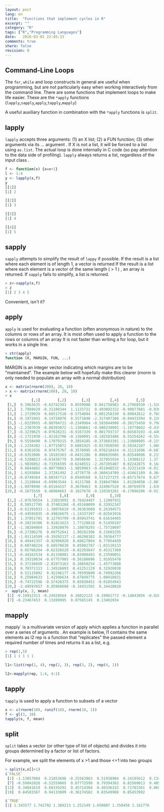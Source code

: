 ```yaml
---
layout: post
lang: en
title:  "Functions that implement cycles in R"
excerpt: ""
category: "R" 
tags: ["R","Programming Languages"]
date:   2016-03-01 22:45:33
comments: true
share: false
revision: 0
---
```


## Command-Line Loops

The `for`, `while` and loop constructs in general are useful when programming, but are not particularly easy when working interactively from the command line. There are some functions that implement loops to make life easier. These are the `*apply` functions (`lapply`,`sapply`,`apply`,`tapply`,`mapply`)

A useful auxiliary function in combination with the `*apply` functions is `split`.

## lapply
`lapply` accepts three arguments: (1) an X list; (2) a FUN function; (3) other arguments via its ... argument . If X is not a list, it will be forced to a list using `as.list`.
The actual loop is done internally in C code (so pay attention to the data side of profiling).
`lapply` always returns a list, regardless of the input class .

```r
f <- function(x) {x=x+1}
l <- 1:4
y <- lapply(x,f)
y
[[1]]
[1] 2

[[2]]
[1] 3

[[3]]
[1] 4

[[4]]
[1] 5

```


## sapply
`sapply` attempts to simplify the result of `lappy` if possible.
If the result is a list where each element is of length 1, a vector is returned
If the result is a list where each element is a vector of the same length ( > 1 ) , an array is returned.
If `sapply` fails to simplify, a list is returned.

```r
> z<-sapply(x,f)
> z
[1] 2 3 4 5
```

Convenient, isn't it?

## apply
`apply` is used for evaluating a function (often anonymous in nature) to the columns or rows of an array.
It is most often used to apply a function to the rows or columns of an array
It is not faster than writing a for loop, but it works in a single line.

```r
> str(apply)
function (X, MARGIN, FUN, ...) 
```
MARGIN is an integer vector indicating which margins are to be "maintained".
The example below will hopefully make this clearer (rnorm is only needed to populate an array with a normal distribution)

```r
x <- matrix(rnorm(200), 20, 10)
> x <- matrix(rnorm(200), 20, 10)
> x
            [,1]        [,2]       [,3]         [,4]        [,5]        [,6]
 [1,]  0.3963635 -0.62742303  0.8559908  0.041758983  0.27968550 -1.51067608
 [2,]  2.7989429 -0.31108344  1.1125721  0.493892152 -0.99877881 -0.03635573
 [3,]  1.2729939  0.68517518 -0.5754894  0.001258338  0.89842612  0.76899917
 [4,] -0.1972043  0.14728076  0.5571848 -2.317407366 -0.94433394  0.22643282
 [5,] -1.0229955 -0.88704721 -0.2349964 -0.583044998 -0.38175450  0.79859082
 [6,] -2.2307039 -0.88393872 -1.1304861 -0.980230092 -1.19778042 -0.43944938
 [7,] -0.3239625 -0.07626231 -0.9167339  0.801793737  0.04583193 -0.44677327
 [8,] -2.1721930 -1.82162706 -0.1360091 -0.182583486  0.55254262 -0.55473856
 [9,]  0.5550490  0.17079315  0.3854185 -0.373603391 -1.23080985 -0.21907699
[10,] -1.2234382 -1.87715072  0.6801925 -0.017450599  0.58342107  1.06882246
[11,]  0.6361036  0.97475767 -0.3576995 -0.976218424 -0.31131696 -0.68747609
[12,] -0.8353006  0.10183363 -0.0431286  0.806635605  0.03548096  0.21567848
[13,] -0.5288823 -0.63436779  0.6056696  1.327055934  1.14380212  1.37146119
[14,] -1.9836052 -0.73356595 -0.6248551 -2.267205407  0.02242875  0.16491377
[15,]  0.8844882 -0.80770863 -1.9859983 -0.451040532 -0.32321439 -0.01792890
[16,]  1.0193884  2.37281492  2.4778778 -0.360414709 -2.43461189  0.30425171
[17,] -0.8749364  0.08347713  0.8584569  0.517227375 -0.65717674  0.67537576
[18,]  1.2128844 -0.69963544  1.4121788  0.318647904  1.81284950 -2.80769002
[19,] -1.0978996 -0.65164157  0.3670463  0.324967520  0.30765970  1.63676395
[20,] -0.2675550  0.48960663 -0.1027670 -0.120393201 -0.17096206 -0.91307091
             [,7]        [,8]        [,9]       [,10]
 [1,] -2.07670554  1.23033091  0.76424487  1.12007931
 [2,]  0.50517705  0.37403268 -0.45168099  0.33952347
 [3,] -0.61391033 -1.38076619 -0.36363689  0.26394571
 [4,] -0.44591035 -0.49826675 -1.24337397 -0.82563916
 [5,]  1.37051701  0.12793799 -0.85043741  0.61634465
 [6,] -0.28234386  0.81821623  1.77128818  0.51458107
 [7,] -1.38204064  1.33920876  1.18078293 -1.75728697
 [8,] -0.27306276  0.60752641  1.90182306  0.21603295
 [9,] -1.01114509 -0.19292137 -2.46298102  0.39364777
[10,]  0.49441357 -0.92996020  0.68627864  0.77054459
[11,]  0.60748224  0.68570630  0.85982787 -1.03110133
[12,]  0.05768264 -0.02326520 -0.02293647  0.45317369
[13,] -0.44162534  0.01338081 -0.83990493  0.23590051
[14,]  0.19310634 -0.67757005 -0.56180696  1.91955470
[15,]  0.37236650 -2.81973163  0.28650254 -1.45773888
[16,]  0.70371313  1.34526893  0.41251129  0.32920038
[17,]  0.52115092  0.92246177 -0.70595800 -0.74992266
[18,]  0.25084633  1.41506634  0.67849775  1.00418821
[19,] -0.74722596 -0.57426375  0.65830451 -0.01854943
[20,] -2.49597657  0.85960698 -0.18431592  0.34410820
>  apply(x, 2, mean)
 [1] -0.19912313 -0.24928564  0.16022123 -0.19981773 -0.14843056 -0.02009729
 [7] -0.23467453  0.13209995  0.07565145  0.13402934

```
## mapply
mapply` is a multivariate version of apply which applies a function in parallel over a series of arguments .
An example is below, l1 contains the same elements as l2
rep is a function that "replicates" the passed element a required number of times and returns it as a list, e.g.

```r
> rep(1,5)
[1] 1 1 1 1 1
```

```r
l1<-list(rep(1, 4), rep(2, 3), rep(3, 2), rep(4, 1))

l2<-mapply(rep, 1:4, 4:1)
```


## tapply
`tapply` is used to apply a function to subsets of a vector

```r
x <- c(rnorm(10), runif(10), rnorm(10, 1))
f <- gl(3, 10)
tapply(x, f, mean)
```
## split
`split` takes a vector (or other type of list of objects) and divides it into groups determined by a factor or list of factors.

For example, we split the elements of x >1 and those <=1 into two groups

```r
> split(x,x[]>1)
$`FALSE`
 [1] -1.13857804  0.21853696 -0.25563963  0.51938904  0.24105612  0.13492624
 [7] -0.59042828 -0.52559665  0.67772599  0.79394383  0.81569013  0.48512614
[13]  0.34841619  0.60159291  0.45714304  0.40336332  0.71783361  0.86962872
[19]  0.84581567  0.94133809 -0.36174582  0.83549908  0.05453992

$`TRUE`
[1] 1.343577 1.742792 1.389213 1.252149 1.650007 1.350450 3.162776

```




